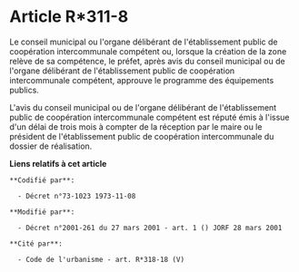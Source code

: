 # Article R*311-8

Le conseil municipal ou l'organe délibérant de l'établissement public de coopération intercommunale compétent ou, lorsque la
création de la zone relève de sa compétence, le préfet, après avis du conseil municipal ou de l'organe délibérant de
l'établissement public de coopération intercommunale compétent, approuve le programme des équipements publics.

L'avis du conseil municipal ou de l'organe délibérant de l'établissement public de coopération intercommunale compétent est
réputé émis à l'issue d'un délai de trois mois à compter de la réception par le maire ou le président de l'établissement
public de coopération intercommunale du dossier de réalisation.

**Liens relatifs à cet article**

	**Codifié par**:

	  - Décret n°73-1023 1973-11-08

	**Modifié par**:

	  - Décret n°2001-261 du 27 mars 2001 - art. 1 () JORF 28 mars 2001

	**Cité par**:

	  - Code de l'urbanisme - art. R*318-18 (V)
